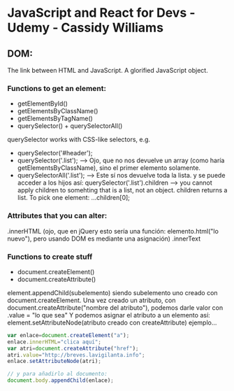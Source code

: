 # JavaScript and React for Devs - Udemy - Cassidy Williams

## DOM:
The link between HTML and JavaScript.
A glorified JavaScript object.

### Functions to get an element:
* getElementById()
* getElementsByClassName()
* getElementsByTagName()
* querySelector() + querySelectorAll()

querySelector works with CSS-like selectors, e.g.
* querySelector('#header');
* querySelector('.list');
--> Ojo, que no nos devuelve un array (como haría getElementsByClassName), sino el primer elemento solamente.
* querySelectorAll('.list');
--> Este sí nos devuelve toda la lista.
y se puede acceder a los hijos así:
querySelector('.list').children
--> you cannot apply children to somehting that is a list, not an object.
children returns a list. To pick one element: ...children[0];

### Attributes that you can alter:
.innerHTML
(ojo, que en jQuery esto sería una función: elemento.html("lo nuevo"), pero usando DOM es mediante una asignación)
.innerText

### Functions to create stuff
* document.createElement()
* document.createAttribute()

element.appendChild(subelemento) siendo subelemento uno creado con document.createElement.
Una vez creado un atributo, con document.createAttribute("nombre del atributo"), podemos darle valor con .value = "lo que sea"
Y podemos asignar el atributo a un elemento así:
element.setAttributeNode(atributo creado con createAttribute)
ejemplo...
```javascript
var enlace=document.createElement("a");
enlace.innerHTML="clica aquí";
var atri=document.createAttribute("href");
atri.value="http://breves.lavigilanta.info";
enlace.setAttributeNode(atri);

// y para añadirlo al documento:
document.body.appendChild(enlace);
```
